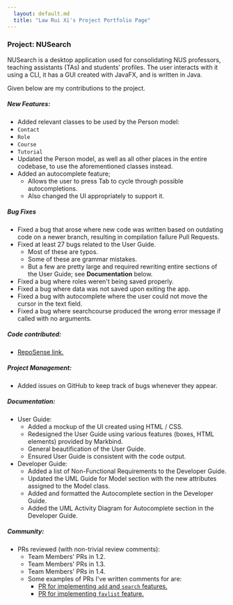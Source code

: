 ```yaml
---
  layout: default.md
  title: "Law Rui Xi's Project Portfolio Page"
---
```


### Project: NUSearch

NUSearch is a desktop application used for consolidating NUS professors, teaching assistants (TAs) and students’ profiles. The user interacts with it using a CLI, it has a GUI created with JavaFX, and is written in Java.

Given below are my contributions to the project.

##### **New Features**: 
- Added relevant classes to be used by the Person model:
 - `Contact`
 - `Role`
 - `Course`
 - `Tutorial`
- Updated the Person model, as well as all other places in the entire codebase, to use the aforementioned classes instead.
- Added an autocomplete feature;
  - Allows the user to press Tab to cycle through possible autocompletions.
  - Also changed the UI appropriately to support it.

##### **Bug Fixes**
- Fixed a bug that arose where new code was written based on outdating code on a newer branch, resulting in compilation failure Pull Requests.
- Fixed at least 27 bugs related to the User Guide.
    - Most of these are typos.
    - Some of these are grammar mistakes.
    - But a few are pretty large and required rewriting entire sections of the User Guide; see **Documentation** below.
- Fixed a bug where roles weren't being saved properly.
- Fixed a bug where data was not saved upon exiting the app.
- Fixed a bug with autocomplete where the user could not move the cursor in the text field.
- Fixed a bug where searchcourse produced the wrong error message if called with no arguments.

##### **Code contributed**: 
- [RepoSense link.](https://nus-cs2103-ay2324s1.github.io/tp-dashboard/?search=lawruixi&breakdown=true)

##### **Project Management**:
- Added issues on GitHub to keep track of bugs whenever they appear.

##### **Documentation**:
  * User Guide:
    * Added a mockup of the UI created using HTML / CSS.
    * Redesigned the User Guide using various features (boxes, HTML elements) provided by Markbind.
    * General beautification of the User Guide.
    * Ensured User Guide is consistent with the code output.
  * Developer Guide:
    * Added a list of Non-Functional Requirements to the Developer Guide.
    * Updated the UML Guide for Model section with the new attributes assigned to the Model class.
    * Added and formatted the Autocomplete section in the Developer Guide.
    * Added the UML Activity Diagram for Autocomplete section in the Developer Guide.

##### **Community**:
  * PRs reviewed (with non-trivial review comments):
    - Team Members' PRs in 1.2.
    - Team Members' PRs in 1.3.
    - Team Members' PRs in 1.4.
    - Some examples of PRs I've written comments for are:
        - [PR for implementing `add` and `search` features.](https://github.com/AY2324S1-CS2103T-F08-0/tp/pull/78)
        - [PR for implementing `favlist` feature.](https://github.com/AY2324S1-CS2103T-F08-0/tp/pull/152)

